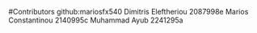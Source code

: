 #Contributors
github:mariosfx540
Dimitris Eleftheriou 2087998e
Marios Constantinou 2140995c
Muhammad Ayub 2241295a
